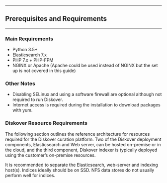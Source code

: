 <p id="requirements"></p>

___
## Prerequisites and Requirements
___

### Main Requirements

- Python 3.5+
- Elasticsearch 7.x
- PHP 7.x + PHP-FPM
- NGINX or Apache (Apache could be used instead of NGINX but the set up is not covered in this guide)

### Other Notes

- Disabling SELinux and using a software firewall are optional although not required to run Diskover.
- Internet access is required during the installation to download packages with yum.

### Diskover Resource Requirements

The following section outlines the reference architecture for resources required for the Diskover curation platform. Two of the Diskover deployment components, Elasticsearch and Web server, can be hosted on-premise or in the cloud, and the third component, Diskover indexer is typically deployed using the customer’s on-premise resources.

It is recommended to separate the Elasticsearch, web-server and indexing host(s). Indices ideally should be on SSD. NFS data stores do not usually perform well for indices.
